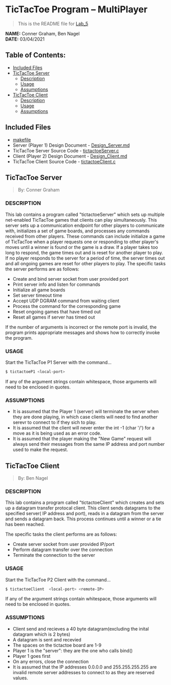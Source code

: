 # TicTacToe Program – MultiPlayer
> This is the README file for [Lab_5](https://osu.instructure.com/courses/97443/files/27903209/download?download_frd=1)

**NAME:** Conner Graham, Ben Nagel  
**DATE:** 03/04/2021

## Table of Contents:
- [Included Files](#included-files)
- [TicTacToe Server](#tictactoe-server)
  - [Description](#description-server)
  - [Usage](#usage-server)
  - [Assumptions](#assumptions-server)
- [TicTacToe Client](#tictactoe-client)
  - [Description](#description-client)
  - [Usage](#usage-client)
  - [Assumptions](#assumptions-client)

## Included Files
- [makefile](https://github.com/CSE-5462-Spring-2021/assignment5-conner-ben/blob/main/pmakefile)
- Server (Player 1) Design Document - [Design_Server.md](https://github.com/CSE-5462-Spring-2021/assignment5-conner-ben/blob/main/Design_Server.md)
- TicTacToe Server Source Code - [tictactoeServer.c](https://github.com/CSE-5462-Spring-2021/assignment5-conner-ben/blob/main/tictactoeServer.c)
- Client (Player 2) Design Document - [Design_Client.md](https://github.com/CSE-5462-Spring-2021/assignment5-conner-ben/blob/main/Design_Client.md)
- TicTacToe Client Source Code - [tictactoeClient.c](https://github.com/CSE-5462-Spring-2021/assignment5-conner-ben/blob/main/tictactoeClient.c)

## TicTacToe Server
> By: Conner Graham

### DESCRIPTION <a name="description-server"></a>
This lab contains a program called "tictactoeServer" which sets up
multiple net-enabled TicTacToe games that clients can play simultaneously.
This server sets up a communication endpoint for other players to communicate
with, initializes a set of game boards, and processes any commands received
from other players. These commands can include initialize a game of TicTacToe
when a player requests one or responding to other player's moves until a
winner is found or the game is a draw. If a player takes too long to respond,
the game times out and is reset for another player to play. If no player
responds to the server for a period of time, the server times out and all
ongoing games are reset for other players to play. The specific tasks the
server performs are as follows:
- Create and bind server socket from user provided port
- Print server info and listen for commands
- Initialize all game boards
- Set server timeout time
- Accept UDP DGRAM command from waiting client
- Process the command for the corresponding game
- Reset ongoing games that have timed out
- Reset all games if server has timed out

If the number of arguments is incorrect or the remote port is
invalid, the program prints appropriate messages and shows how to
correctly invoke the program. 

### USAGE <a name="usage-server"></a>
Start the TicTacToe P1 Server with the command...
```sh
$ tictactoeP1 <local-port>
```

If any of the argument strings contain whitespace, those
arguments will need to be enclosed in quotes.

### ASSUMPTIONS <a name="assumptions-server"></a>
- It is assumed that the Player 1 (server) will terminate the server
  when they are done playing, in which case clients will need to
  find another serevr to connect to if they sich to play.
- It is assumed that the client will never enter the int -1 (char '/')
  for a move as it is being used as an error code.
- It is assumed that the player making the "New Game" request will
  always send their messages from the same IP address and port number
  used to make the request.

## TicTacToe Client
> By: Ben Nagel

### DESCRIPTION <a name="description-client"></a>
This lab contains a program called "tictactoeClient" which creates and sets up a datagram transfer protocal client. This client sends datagrams to the specified server( IP address and port), reads in a datagram from the server and sends a datagram back. This process continues until a winner or a tie has been reached.

The specific tasks the client performs are as
follows:
- Create server socket from user provided IP/port
- Perform datagram transfer over the connection
- Terminate the connection to the server

### USAGE <a name="usage-client"></a>
Start the TicTacToe P2 Client with the command...
```sh
$ tictactoeClient  <local-port> <remote-IP>
```

If any of the argument strings contain whitespace, those
arguments will need to be enclosed in quotes.

### ASSUMPTIONS <a name="assumptions-client"></a>
- Client send and recieves a 40 byte datagram(excluding the inital datagram which is 2 bytes)
- A datagram is sent and recevied 
- The spaces on the tictactoe board are 1-9
- Player 1 is the "server": they are the one who calls bind()   
- Player 1 goes first
- On any errors, close the connection 
- It is assumed that the IP addresses 0.0.0.0 and 255.255.255.255 are invalid remote server addresses to connect to as they are reserved values.
